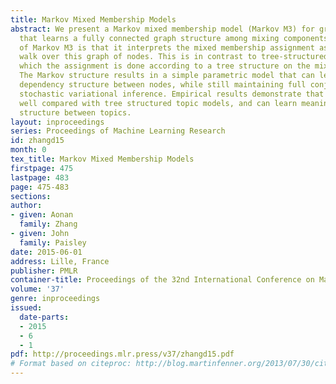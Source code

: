 ```yaml
---
title: Markov Mixed Membership Models
abstract: We present a Markov mixed membership model (Markov M3) for grouped data
  that learns a fully connected graph structure among mixing components. A key feature
  of Markov M3 is that it interprets the mixed membership assignment as a Markov random
  walk over this graph of nodes. This is in contrast to tree-structured models in
  which the assignment is done according to a tree structure on the mixing components.
  The Markov structure results in a simple parametric model that can learn a complex
  dependency structure between nodes, while still maintaining full conjugacy for closed-form
  stochastic variational inference. Empirical results demonstrate that Markov M3 performs
  well compared with tree structured topic models, and can learn meaningful dependency
  structure between topics.
layout: inproceedings
series: Proceedings of Machine Learning Research
id: zhangd15
month: 0
tex_title: Markov Mixed Membership Models
firstpage: 475
lastpage: 483
page: 475-483
sections: 
author:
- given: Aonan
  family: Zhang
- given: John
  family: Paisley
date: 2015-06-01
address: Lille, France
publisher: PMLR
container-title: Proceedings of the 32nd International Conference on Machine Learning
volume: '37'
genre: inproceedings
issued:
  date-parts:
  - 2015
  - 6
  - 1
pdf: http://proceedings.mlr.press/v37/zhangd15.pdf
# Format based on citeproc: http://blog.martinfenner.org/2013/07/30/citeproc-yaml-for-bibliographies/
---
```

